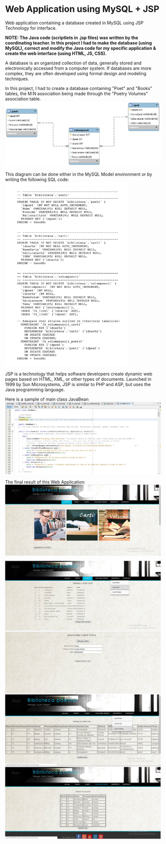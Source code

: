 # Web Application using MySQL + JSP
Web application containing a database created in MySQL using JSP Technology for interface.

<b>NOTE: 
The Java code (scriptlets in .jsp files) was written by the coordinating teacher. 
In this project I had to make the database (using MySQL), correct and modify the Java code for my specific application & create the web interface (using HTML, JS, CSS).</b>

A database is an organized collection of data, generally stored and electronically accessed from a computer system. 
If databases are more complex, they are often developed using formal design and modeling techniques.

In this project, I had to create a database containing "Poet" and "Books" tables,
the M:N association being made through the "Poetry Volumes" association table.
<img src="Images/DataBase.jpg">

This diagram can be done either in the MySQL Model environment or by writing the following SQL code:
<img src="Images/SQLCode.jpg" width="400">

JSP is a technology that helps software developers create dynamic web pages based on HTML, XML, or other types of documents. Launched in 1999 by Sun Microsystems, JSP is similar to PHP and ASP, but uses the Java programming language.

Here is a sample of main class JavaBean
<img src="Images/JavaBean.jpg">

The final result of this Web Application:
<img src="Images/Sample1.jpg">

<img src="Images/Sample2.jpg">

<img src="Images/Sample3.jpg">

<img src="Images/Sample4.jpg">

<img src="Images/Sample5.jpg">
